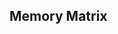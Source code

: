 ## **Memory Matrix**

<!--
// UNDO
double click undo (toggle 'click')
enabled-disabled in settings

style next btn (play again)
don't need icon arrow right - delete em all

// Interface
logo
Settings
next btn (disappear)
level form, decrease level, increase level

// Progress Bar
above main field - progress bar with small quads

// Settings
Difficulty: hard 400ms; medium 600ms; easy 800ms;
Cursor: anti-cheat;

// Theme
default light, dark, cyber

// Size:
small 40x40 8 20
medium 50x50 10 25
large 60x60 12 20

// Client Storage:
localStorage.setItem('settings', JSON.stringify(object));
localStorage.clear();
save level
save theme
save quad color

// Alternative field:
random field rotate 90 (3x8 or 8x3)
object properties enable-disable and true-false
game.rotate: {enable, true}

// Extra levels
more than 20
enabled-disabled in settings

-->

<!-- DONE:
favicon
-->
